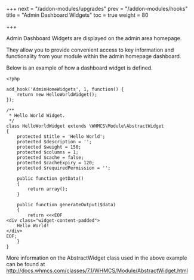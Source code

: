 +++
next = "/addon-modules/upgrades"
prev = "/addon-modules/hooks"
title = "Admin Dashboard Widgets"
toc = true
weight = 80

+++

Admin Dashboard Widgets are displayed on the admin area homepage.

They allow you to provide convenient access to key information and functionality from your module within the admin homepage dashboard.

Below is an example of how a dashboard widget is defined.

```
<?php

add_hook('AdminHomeWidgets', 1, function() {
    return new HelloWorldWidget();
});

/**
 * Hello World Widget.
 */
class HelloWorldWidget extends \WHMCS\Module\AbstractWidget
{
    protected $title = 'Hello World';
    protected $description = '';
    protected $weight = 150;
    protected $columns = 1;
    protected $cache = false;
    protected $cacheExpiry = 120;
    protected $requiredPermission = '';

    public function getData()
    {
        return array();
    }

    public function generateOutput($data)
    {
        return <<<EOF
<div class="widget-content-padded">
    Hello World!
</div>
EOF;
    }
}
```

More information on the AbstractWidget class used in the above example can be found at http://docs.whmcs.com/classes/7.1/WHMCS/Module/AbstractWidget.html
